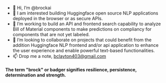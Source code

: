- 👋 Hi, I’m @brockai
- 👀 I am interested building Huggingface open source NLP applications deployed in the browser or as secure APIs.
- 🌱 I’m working to build an API and frontend search capability to analyze Bill of Material components to make predictions on compliancy for components that are not yet labeled.
- 💞️ I’m looking to collaborate on projects that could benefit from the addition Huggingface NLP frontend and/or api application to enhance the user experience and enable powerful text-based functionalities.
- 📫 Drop me a note, bclayton403@gmail.com

#### The term "brock" or badger signifies resilience, persistence, determination and strength.

<!---
brockai/brockai is a ✨ special ✨ repository because its `README.md` (this file) appears on your GitHub profile.
You can click the Preview link to take a look at your changes.
--->
